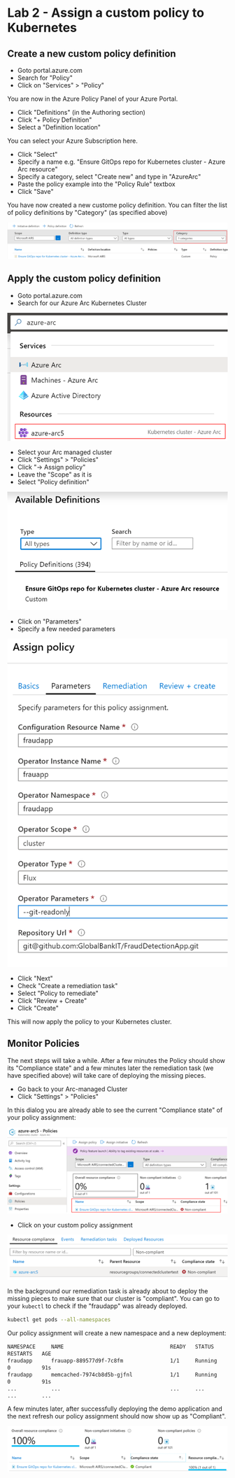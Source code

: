 # Lab 2 - Assign a custom policy to Kubernetes

## Create a new custom policy definition

* Goto portal.azure.com
* Search for "Policy"
* Click on "Services" > "Policy"

You are now in the Azure Policy Panel of your Azure Portal.

* Click "Definitions" (in the Authoring section)
* Click "+ Policy Definition"
* Select a "Definition location"

You can select your Azure Subscription here.

* Click "Select"
* Specify a name e.g. "Ensure GitOps repo for Kubernetes cluster - Azure Arc resource"
* Specify a category, select "Create new" and type in "AzureArc"
* Paste the policy example into the "Policy Rule" textbox
* Click "Save"

You have now created a new custome policy definition. You can filter the list of policy definitions by "Category" (as specified above)

![Custom Policy Definition](img/lab2_azurearc_custom_policy_definition.png)

## Apply the custom policy definition

* Goto portal.azure.com
* Search for our Azure Arc Kubernetes Cluster

![Search for ARC cluster](img/lab2_search_for_azurearc_cluster.png)

* Select your Arc managed cluster
* Click "Settings" > "Policies"
* Click "-> Assign policy"
* Leave the "Scope" as it is
* Select "Policy definition"

![Select policy definition](img/lab2_available_policy_definitions.png)

* Click on "Parameters"
* Specify a few needed parameters

![Specify parameters](img/lab2_specify_policy_assignment_parameters.png)

* Click "Next"
* Check "Create a remediation task"
* Select "Policy to remediate"
* Click "Review + Create"
* Click "Create"

This will now apply the policy to your Kubernetes cluster. 

## Monitor Policies

The next steps will take a while. After a few minutes the Policy should show its "Compliance state" and a few minutes later the remediation task (we have specified above) will take care of deploying the missing pieces.

* Go back to your Arc-managed Cluster
* Click "Settings" > "Policies"

In this dialog you are already able to see the current "Compliance state" of your policy assignment:

![Policy assignment not compliant](img/lab2_policy_not_compliant.png)

* Click on your custom policy assignment

![Cluster not compliant](img/lab2_cluster_policy_not_compliant.png)

In the background our remediation task is already about to deploy the missing pieces to make sure that our cluster is "compliant". You can go to your `kubectl` to check if the "fraudapp" was already deployed.

```bash
kubectl get pods --all-namespaces
```

Our policy assignment will create a new namespace and a new deployment:

```console
NAMESPACE     NAME                                  READY   STATUS    RESTARTS   AGE
fraudapp      frauapp-889577d9f-7c8fm               1/1     Running   0          91s
fraudapp      memcached-7974cb8d5b-gjfnl            1/1     Running   0          91s
...           ...                                   ...     ...       ...        ...
```

A few minutes later, after successfully deploying the demo application and the next refresh our policy assignment should now show up as "Compliant".

![Policy assignment compliant](img/lab2_policy_assignment_compliant.png)